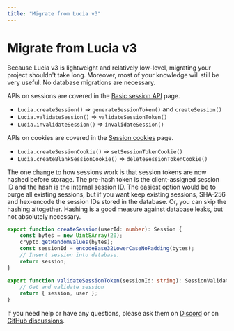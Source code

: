 ```yaml
---
title: "Migrate from Lucia v3"
---
```


# Migrate from Lucia v3

Because Lucia v3 is lightweight and relatively low-level, migrating your project shouldn't take long. Moreover, most of your knowledge will still be very useful. No database migrations are necessary.

APIs on sessions are covered in the [Basic session API](/sessions/basic-api) page.

- `Lucia.createSession()` => `generateSessionToken()` and `createSession()`
- `Lucia.validateSession()` => `validateSessionToken()`
- `Lucia.invalidateSession()` => `invalidateSession()`

APIs on cookies are covered in the [Session cookies](/sessions/cookies) page.

- `Lucia.createSessionCookie()` => `setSessionTokenCookie()`
- `Lucia.createBlankSessionCookie()` => `deleteSessionTokenCookie()`

The one change to how sessions work is that session tokens are now hashed before storage. The pre-hash token is the client-assigned session ID and the hash is the internal session ID. The easiest option would be to purge all existing sessions, but if you want keep existing sessions, SHA-256 and hex-encode the session IDs stored in the database. Or, you can skip the hashing altogether. Hashing is a good measure against database leaks, but not absolutely necessary.

```ts
export function createSession(userId: number): Session {
	const bytes = new Uint8Array(20);
	crypto.getRandomValues(bytes);
	const sessionId = encodeBase32LowerCaseNoPadding(bytes);
	// Insert session into database.
	return session;
}

export function validateSessionToken(sessionId: string): SessionValidationResult {
	// Get and validate session
	return { session, user };
}
```

If you need help or have any questions, please ask them on [Discord](https://discord.com/invite/PwrK3kpVR3) or on [GitHub discussions](https://github.com/lucia-auth/lucia/discussions).
